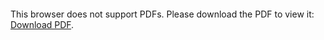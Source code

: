 <object data="christ-in-song/CIS1908pdfs/539.pdf" type="application/pdf" width="100%" height="1024px">
    <embed src="christ-in-song/CIS1908pdfs/539.pdf">
        <p>This browser does not support PDFs. Please download the PDF to view it: <a href="christ-in-song/CIS1908pdfs/539.pdf">Download PDF</a>.</p>
    </embed>
</object>
